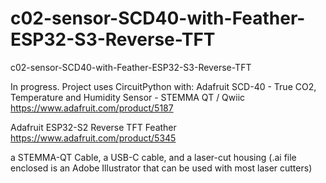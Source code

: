 # c02-sensor-SCD40-with-Feather-ESP32-S3-Reverse-TFT
c02-sensor-SCD40-with-Feather-ESP32-S3-Reverse-TFT

In progress. Project uses CircuitPython with:
Adafruit SCD-40 - True CO2, Temperature and Humidity Sensor - STEMMA QT / Qwiic
https://www.adafruit.com/product/5187

Adafruit ESP32-S2 Reverse TFT Feather
https://www.adafruit.com/product/5345

a STEMMA-QT Cable, a USB-C cable, and a laser-cut housing (.ai file enclosed is an Adobe Illustrator that can be used with most laser cutters) 
